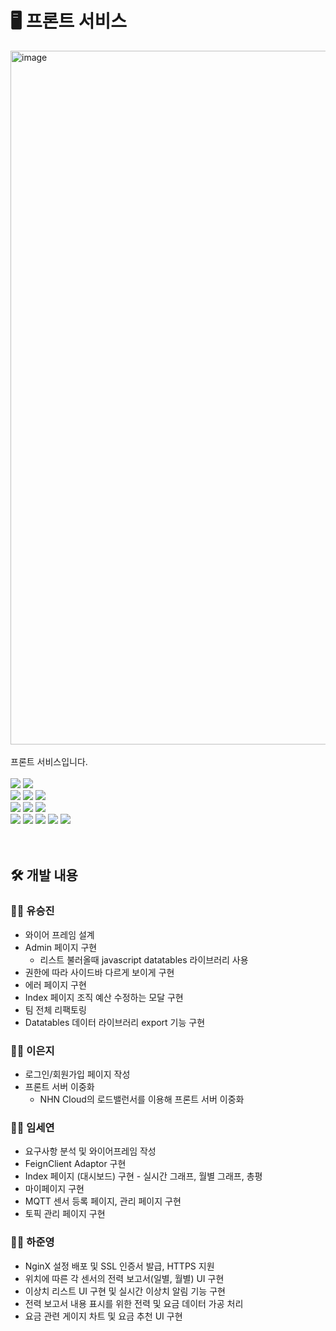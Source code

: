 # 🖥️ 프론트 서비스
<img width="1110" alt="image" src="https://github.com/nhnacademy-aiot1-5/api-service/assets/98167706/17abe6ab-9cc4-421a-9968-f0c2eb10e988">
<br>
<br>
프론트 서비스입니다.
<br>
<br>
<div>
<img src="https://img.shields.io/badge/java-007396?style=for-the-badge&logo=java&logoColor=white">
<img src="https://img.shields.io/badge/javascript-F7DF1E?style=for-the-badge&logo=javascript&logoColor=black">
<br>
<img src="https://img.shields.io/badge/html5-E34F26?style=for-the-badge&logo=html5&logoColor=white">
<img src="https://img.shields.io/badge/css-1572B6?style=for-the-badge&logo=css3&logoColor=white">
<img src="https://img.shields.io/badge/bootstrap-7952B3?style=for-the-badge&logo=bootstrap&logoColor=white">
<br>
<img src="https://img.shields.io/badge/spring boot-6DB33F?style=for-the-badge&logo=spring boot&logoColor=white">
<img src="https://img.shields.io/badge/spring security-6DB33F?style=for-the-badge&logo=springsecurity&logoColor=white">
<img src="https://img.shields.io/badge/thymeleaf-005F0F?style=for-the-badge&logo=thymeleaf&logoColor=white">
<br>
<img src="https://img.shields.io/badge/maven-C71A36?style=for-the-badge&logo=apachemaven&logoColor=white">
<img src="https://img.shields.io/badge/git-F05032?style=for-the-badge&logo=git&logoColor=white">
<img src="https://img.shields.io/badge/github-181717?style=for-the-badge&logo=github&logoColor=white">
<img src="https://img.shields.io/badge/nhncloud-2B5CDE?style=for-the-badge&logo=cloudera&logoColor=white">
<img src="https://img.shields.io/badge/sonarqube-4E9BCD?style=for-the-badge&logo=sonarqube&logoColor=white">
</div>
<br>
<br>

## 🛠️ 개발 내용
### 👨‍💻 유승진
- 와이어 프레임 설계
- Admin 페이지 구현
   - 리스트 불러올때 javascript datatables 라이브러리 사용
- 권한에 따라 사이드바 다르게 보이게 구현
- 에러 페이지 구현
- Index 페이지 조직 예산 수정하는 모달 구현
- 팀 전체 리팩토링
- Datatables 데이터 라이브러리 export 기능 구현

### 👩‍💻 이은지
- 로그인/회원가입 페이지 작성
- 프론트 서버 이중화
    - NHN Cloud의 로드밸런서를 이용해 프론트 서버 이중화
 
### 👩‍💻 임세연
- 요구사항 분석 및 와이어프레임 작성
- FeignClient Adaptor 구현
- Index 페이지 (대시보드) 구현 - 실시간 그래프, 월별 그래프, 총평
- 마이페이지 구현
- MQTT 센서 등록 페이지, 관리 페이지 구현
- 토픽 관리 페이지 구현

### 👨‍💻 하준영
- NginX 설정 배포 및 SSL 인증서 발급, HTTPS 지원
- 위치에 따른 각 센서의 전력 보고서(일별, 월별) UI 구현
- 이상치 리스트 UI 구현 및 실시간 이상치 알림 기능 구현
- 전력 보고서 내용 표시를 위한 전력 및 요금 데이터 가공 처리
- 요금 관련 게이지 차트 및 요금 추천 UI 구현
